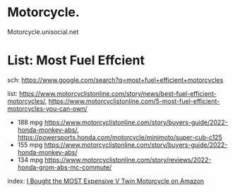 # Motorcycle.
Motorcycle.unisocial.net

# List: Most Fuel Effcient
sch: https://www.google.com/search?q=most+fuel+efficient+motorcycles

list: https://www.motorcyclistonline.com/story/news/best-fuel-efficient-motorcycles/, https://www.motorcyclistonline.com/5-most-fuel-efficient-motorcycles-you-can-own/
- 188 mpg https://www.motorcyclistonline.com/story/buyers-guide/2022-honda-monkey-abs/, https://powersports.honda.com/motorcycle/minimoto/super-cub-c125
- 155 mpg https://www.motorcyclistonline.com/story/buyers-guide/2022-honda-monkey-abs/
- 134 mpg https://www.motorcyclistonline.com/story/reviews/2022-honda-grom-abs-mc-commute/

index: [I Bought the MOST Expensive V Twin Motorcycle on Amazon](https://youtu.be/mSzk5iz726E)
